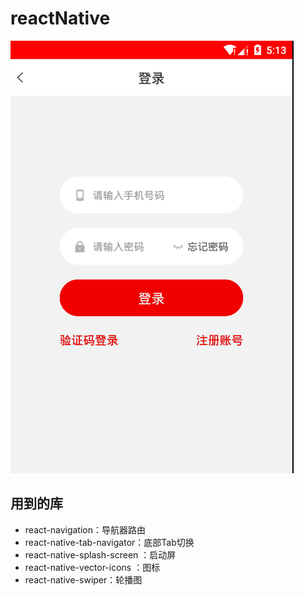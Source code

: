 # reactNative
![](https://github.com/guoqiguantou/reactnative/raw/master/res/img/login.png) 
## 用到的库
* react-navigation：导航器路由
* react-native-tab-navigator：底部Tab切换
* react-native-splash-screen ：启动屏
* react-native-vector-icons ：图标
* react-native-swiper：轮播图
